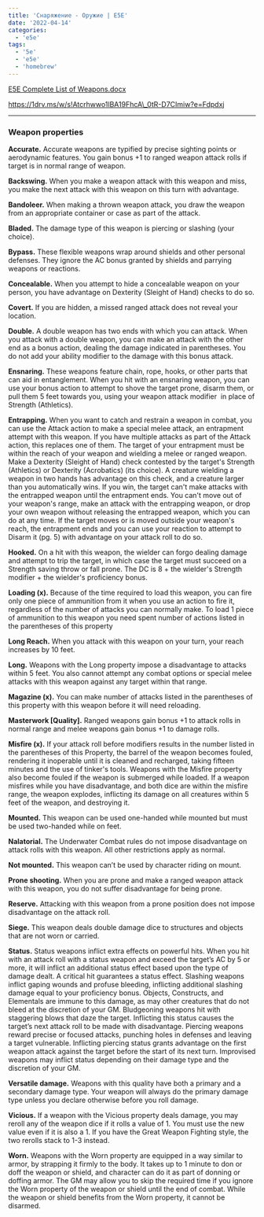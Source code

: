 ```yaml
---
title: 'Снаряжение - Оружие | E5E'
date: '2022-04-14'
categories:
  - 'e5e'
tags:
  - '5e'
  - 'e5e'
  - 'homebrew'
---
```


[E5E Complete List of Weapons.docx](https://1drv.ms/w/s!Atcrhwwo1lBA19FiND9AVGHPOspScg?e=f7Sdh2)

https://1drv.ms/w/s!Atcrhwwo1lBA19FhcA\_0tR-D7CImiw?e=Fdpdxj

---



### Weapon properties

**Accurate.** Accurate weapons are typified by precise sighting points or aerodynamic features. You gain bonus +1 to ranged weapon attack rolls if target is in normal range of weapon.

**Backswing.** When you make a weapon attack with this weapon and miss, you make the next attack with this weapon on this turn with advantage.

**Bandoleer.** When making a thrown weapon attack, you draw the weapon from an appropriate container or case as part of the attack.

**Bladed.** The damage type of this weapon is piercing or slashing (your choice).

**Bypass.** These flexible weapons wrap around shields and other personal defenses. They ignore the AC bonus granted by shields and parrying weapons or reactions.

**Concealable.** When you attempt to hide a concealable weapon on your person, you have advantage on Dexterity (Sleight of Hand) checks to do so.

**Covert.** If you are hidden, a missed ranged attack does not reveal your location.

**Double.** A double weapon has two ends with which you can attack. When you attack with a double weapon, you can make an attack with the other end as a bonus action, dealing the damage indicated in parentheses. You do not add your ability modifier to the damage with this bonus attack.

**Ensnaring.** These weapons feature chain, rope, hooks, or other parts that can aid in entanglement. When you hit with an ensnaring weapon, you can use your bonus action to attempt to shove the target prone, disarm them, or pull them 5 feet towards you, using your weapon attack modifier  in place of Strength (Athletics).

**Entrapping.** When you want to catch and restrain a weapon in combat, you can use the Attack action to make a special melee attack, an entrapment attempt with this weapon. If you have multiple attacks as part of the Attack action, this replaces one of them. The target of your entrapment must be within the reach of your weapon and wielding a melee or ranged weapon. Make a Dexterity (Sleight of Hand) check contested by the target's Strength (Athletics) or Dexterity (Acrobatics) (its choice). A creature wielding a weapon in two hands has advantage on this check, and a creature larger than you automatically wins. If you win, the target can't make attacks with the entrapped weapon until the entrapment ends. You can't move out of your weapon's range, make an attack with the entrapping weapon, or drop your own weapon without releasing the entrapped weapon, which you can do at any time. If the target moves or is moved outside your weapon's reach, the entrapment ends and you can use your reaction to attempt to Disarm it (pg. 5) with advantage on your attack roll to do so.

**Hooked.** On a hit with this weapon, the wielder can forgo dealing damage and attempt to trip the target, in which case the target must succeed on a Strength saving throw or fall prone. The DC is 8 + the wielder's Strength modifier + the wielder's proficiency bonus.

**Loading (x).** Because of the time required to load this weapon, you can fire only one piece of ammunition from it when you use an action to fire it, regardless of the number of attacks you can normally make. To load 1 piece of ammunition to this weapon you need spent number of actions listed in the parentheses of this property

**Long Reach.** When you attack with this weapon on your turn, your reach increases by 10 feet.

**Long.** Weapons with the Long property impose a disadvantage to attacks within 5 feet. You also cannot attempt any combat options or special melee attacks with this weapon against any target within that range.

**Magazine (x).** You can make number of attacks listed in the parentheses of this property with this weapon before it will need reloading.

**Masterwork \[Quality\].** Ranged weapons gain bonus +1 to attack rolls in normal range and melee weapons gain bonus +1 to damage rolls.

**Misfire (x).** If your attack roll before modifiers results in the number listed in the parentheses of this Property, the barrel of the weapon becomes fouled, rendering it inoperable until it is cleaned and recharged, taking fifteen minutes and the use of tinker's tools. Weapons with the Misfire property also become fouled if the weapon is submerged while loaded. If a weapon misfires while you have disadvantage, and both dice are within the misfire range, the weapon explodes, inflicting its damage on all creatures within 5 feet of the weapon, and destroying it.

**Mounted.** This weapon can be used one-handed while mounted but must be used two-handed while on feet.

**Nalatorial.** The Underwater Combat rules do not impose disadvantage on attack rolls with this weapon. All other restrictions apply as normal.

**Not mounted.** This weapon can’t be used by character riding on mount.

**Prone shooting.** When you are prone and make a ranged weapon attack with this weapon, you do not suffer disadvantage for being prone.

**Reserve.** Attacking with this weapon from a prone position does not impose disadvantage on the attack roll.

**Siege.** This weapon deals double damage dice to structures and objects that are not worn or carried.

**Status.** Status weapons inflict extra effects on powerful hits. When you hit with an attack roll with a status weapon and exceed the target’s AC by 5 or more, it will inflict an additional status effect based upon the type of damage dealt. A critical hit guarantees a status effect. Slashing weapons inflict gaping wounds and profuse bleeding, inflicting additional slashing damage equal to your proficiency bonus. Objects, Constructs, and Elementals are immune to this damage, as may other creatures that do not bleed at the discretion of your GM. Bludgeoning weapons hit with staggering blows that daze the target. Inflicting this status causes the target’s next attack roll to be made with disadvantage. Piercing weapons reward precise or focused attacks, punching holes in defenses and leaving a target vulnerable. Inflicting piercing status grants advantage on the first weapon attack against the target before the start of its next turn. Improvised weapons may inflict status depending on their damage type and the discretion of your GM.

**Versatile damage.** Weapons with this quality have both a primary and a secondary damage type. Your weapon will always do the primary damage type unless you declare otherwise before you roll damage.

**Vicious.** If a weapon with the Vicious property deals damage, you may reroll any of the weapon dice if it rolls a value of 1. You must use the new value even if it is also a 1. If you have the Great Weapon Fighting style, the two rerolls stack to 1-3 instead.

**Worn.** Weapons with the Worn property are equipped in a way similar to armor, by strapping it firmly to the body. It takes up to 1 minute to don or doff the weapon or shield, and character can do it as part of donning or doffing armor. The GM may allow you to skip the required time if you ignore the Worn property of the weapon or shield until the end of combat. While the weapon or shield benefits from the Worn property, it cannot be disarmed.
